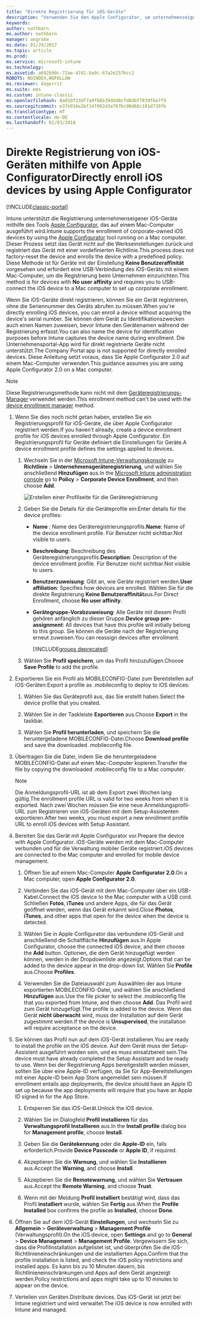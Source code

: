 ```yaml
---
title: "Direkte Registrierung für iOS-Geräte"
description: "Verwenden Sie den Apple Configurator, um unternehmenseigene iOS-Geräte direkt mit einer vordefinierten Richtlinie zu registrieren, indem Sie sie über USB an einen Mac-Computer anschließen."
keywords: 
author: nathbarn
ms.author: nathbarn
manager: angrobe
ms.date: 01/29/2017
ms.topic: article
ms.prod: 
ms.service: microsoft-intune
ms.technology: 
ms.assetid: a692b90c-72ae-47d1-ba9c-67a2e2576cc2
ROBOTS: NOINDEX,NOFOLLOW
ms.reviewer: dagerrit
ms.suite: ems
ms.custom: intune-classic
ms.openlocfilehash: 8a010f23df7a9f66b39dd40cfd8dbf7839f6e7f9
ms.sourcegitcommit: e37e916e2bf14f092d3a767bc90d68c181d739fb
ms.translationtype: HT
ms.contentlocale: de-DE
ms.lasthandoff: 01/03/2018
---
```

# <a name="directly-enroll-ios-devices-by-using-apple-configurator"></a><span data-ttu-id="59529-103">Direkte Registrierung von iOS-Geräten mithilfe von Apple Configurator</span><span class="sxs-lookup"><span data-stu-id="59529-103">Directly enroll iOS devices by using Apple Configurator</span></span>

[!INCLUDE[classic-portal](../includes/classic-portal.md)]

<span data-ttu-id="59529-104">Intune unterstützt die Registrierung unternehmenseigener iOS-Geräte mithilfe des Tools [Apple Configurator](http://go.microsoft.com/fwlink/?LinkId=518017), das auf einem Mac-Computer ausgeführt wird.</span><span class="sxs-lookup"><span data-stu-id="59529-104">Intune supports the enrollment of corporate-owned iOS devices by using the [Apple Configurator](http://go.microsoft.com/fwlink/?LinkId=518017) tool running on a Mac computer.</span></span> <span data-ttu-id="59529-105">Dieser Prozess setzt das Gerät nicht auf die Werkseinstellungen zurück und registriert das Gerät mit einer vordefinierten Richtlinie.</span><span class="sxs-lookup"><span data-stu-id="59529-105">This process does not factory-reset the device and enrolls the device with a predefined policy.</span></span> <span data-ttu-id="59529-106">Diese Methode ist für Geräte mit der Einstellung **Keine Benutzeraffinität** vorgesehen und erfordert eine USB-Verbindung des iOS-Geräts mit einem Mac-Computer, um die Registrierung beim Unternehmen einzurichten.</span><span class="sxs-lookup"><span data-stu-id="59529-106">This method is for devices with **No user affinity** and requires you to USB-connect the iOS device to a Mac computer to set up corporate enrollment.</span></span>

<span data-ttu-id="59529-107">Wenn Sie iOS-Geräte direkt registrieren, können Sie ein Gerät registrieren, ohne die Seriennummer des Geräts abrufen zu müssen.</span><span class="sxs-lookup"><span data-stu-id="59529-107">When you're directly enrolling iOS devices, you can enroll a device without acquiring the device's serial number.</span></span> <span data-ttu-id="59529-108">Sie können dem Gerät zu Identifikationszwecken auch einen Namen zuweisen, bevor Intune den Gerätenamen während der Registrierung erfasst.</span><span class="sxs-lookup"><span data-stu-id="59529-108">You can also name the device for identification purposes before Intune captures the device name during enrollment.</span></span> <span data-ttu-id="59529-109">Die Unternehmensportal-App wird für direkt registrierte Geräte nicht unterstützt.</span><span class="sxs-lookup"><span data-stu-id="59529-109">The Company Portal app is not supported for directly enrolled devices.</span></span> <span data-ttu-id="59529-110">Diese Anleitung setzt voraus, dass Sie Apple Configurator 2.0 auf einem Mac-Computer verwenden.</span><span class="sxs-lookup"><span data-stu-id="59529-110">This guidance assumes you are using Apple Configurator 2.0 on a Mac computer.</span></span>

>[!NOTE]
><span data-ttu-id="59529-111">Diese Registrierungsmethode kann nicht mit dem [Geräteregistrierungs-Manager](enroll-corporate-owned-devices-with-the-device-enrollment-manager-in-microsoft-intune.md) verwendet werden.</span><span class="sxs-lookup"><span data-stu-id="59529-111">This enrollment method can't be used with the [device enrollment manager](enroll-corporate-owned-devices-with-the-device-enrollment-manager-in-microsoft-intune.md) method.</span></span>

1. <span data-ttu-id="59529-112">Wenn Sie dies noch nicht getan haben, erstellen Sie ein Registrierungsprofil für iOS-Geräte, die über Apple Configurator registriert werden.</span><span class="sxs-lookup"><span data-stu-id="59529-112">If you haven't already, create a device enrollment profile for iOS devices enrolled through Apple Configurator.</span></span> <span data-ttu-id="59529-113">Ein Registrierungsprofil für Geräte definiert die Einstellungen für Geräte.</span><span class="sxs-lookup"><span data-stu-id="59529-113">A device enrollment profile defines the settings applied to devices.</span></span>

   1. <span data-ttu-id="59529-114">Wechseln Sie in der [Microsoft Intune-Verwaltungskonsole](https://manage.microsoft.com) zu **Richtlinie** &gt; **Unternehmensgeräteregistrierung**, und wählen Sie anschließend **Hinzufügen** aus.</span><span class="sxs-lookup"><span data-stu-id="59529-114">In the [Microsoft Intune administration console](https://manage.microsoft.com) go to **Policy** &gt; **Corporate Device Enrollment**, and then choose **Add**.</span></span>

      ![Erstellen einer Profilseite für die Geräteregistrierung](../media/pol-sa-corp-enroll.png)

   2. <span data-ttu-id="59529-116">Geben Sie die Details für die Geräteprofile ein:</span><span class="sxs-lookup"><span data-stu-id="59529-116">Enter details for the device profiles:</span></span>

      - <span data-ttu-id="59529-117">**Name** : Name des Geräteregistrierungsprofils.</span><span class="sxs-lookup"><span data-stu-id="59529-117">**Name**: Name of the device enrollment profile.</span></span> <span data-ttu-id="59529-118">Für Benutzer nicht sichtbar.</span><span class="sxs-lookup"><span data-stu-id="59529-118">Not visible to users.</span></span>

      - <span data-ttu-id="59529-119">**Beschreibung**: Beschreibung des Geräteregistrierungsprofils.</span><span class="sxs-lookup"><span data-stu-id="59529-119">**Description**: Description of the device enrollment profile.</span></span> <span data-ttu-id="59529-120">Für Benutzer nicht sichtbar.</span><span class="sxs-lookup"><span data-stu-id="59529-120">Not visible to users.</span></span>

      - <span data-ttu-id="59529-121">**Benutzerzuweisung**: Gibt an, wie Geräte registriert werden.</span><span class="sxs-lookup"><span data-stu-id="59529-121">**User affiliation**: Specifies how devices are enrolled.</span></span> <span data-ttu-id="59529-122">Wählen Sie für die direkte Registrierung **Keine Benutzeraffinität**aus.</span><span class="sxs-lookup"><span data-stu-id="59529-122">For Direct Enrollment, choose **No user affinity**.</span></span>

      - <span data-ttu-id="59529-123">**Gerätegruppe-Vorabzuweisung**: Alle Geräte mit diesem Profil gehören anfänglich zu dieser Gruppe.</span><span class="sxs-lookup"><span data-stu-id="59529-123">**Device group pre-assignment**: All devices that have this profile will initially belong to this group.</span></span> <span data-ttu-id="59529-124">Sie können die Geräte nach der Registrierung erneut zuweisen.</span><span class="sxs-lookup"><span data-stu-id="59529-124">You can reassign devices after enrollment.</span></span>

        [!INCLUDE[groups deprecated](../includes/group-deprecation.md)]

   3. <span data-ttu-id="59529-125">Wählen Sie **Profil speichern**, um das Profil hinzuzufügen.</span><span class="sxs-lookup"><span data-stu-id="59529-125">Choose **Save Profile** to add the profile.</span></span>

2. <span data-ttu-id="59529-126">Exportieren Sie ein Profil als MOBILECONFIG-Datei zum Bereitstellen auf iOS-Geräten:</span><span class="sxs-lookup"><span data-stu-id="59529-126">Export a profile as .mobileconfig to deploy to iOS devices:</span></span>

   1.   <span data-ttu-id="59529-127">Wählen Sie das Geräteprofil aus, das Sie erstellt haben.</span><span class="sxs-lookup"><span data-stu-id="59529-127">Select the device profile that you created.</span></span>

   2.   <span data-ttu-id="59529-128">Wählen Sie in der Taskleiste **Exportieren** aus.</span><span class="sxs-lookup"><span data-stu-id="59529-128">Choose **Export** in the taskbar.</span></span>

   3.   <span data-ttu-id="59529-129">Wählen Sie **Profil herunterladen**, und speichern Sie die heruntergeladene MOBILECONFIG-Datei.</span><span class="sxs-lookup"><span data-stu-id="59529-129">Choose **Download profile** and save the downloaded .mobileconfig file.</span></span>

3. <span data-ttu-id="59529-130">Übertragen Sie die Datei, indem Sie die heruntergeladene MOBILECONFIG-Datei auf einen Mac-Computer kopieren.</span><span class="sxs-lookup"><span data-stu-id="59529-130">Transfer the file by copying the downloaded .mobileconfig file to a Mac computer.</span></span>
   > [!NOTE]
   > <span data-ttu-id="59529-131">Die Anmeldungsprofil-URL ist ab dem Export zwei Wochen lang gültig.</span><span class="sxs-lookup"><span data-stu-id="59529-131">The enrollment profile URL is valid for two weeks from when it is exported.</span></span> <span data-ttu-id="59529-132">Nach zwei Wochen müssen Sie eine neue Anmeldungsprofil-URL zum Registrieren von iOS-Geräten mit dem Setup-Assistenten exportieren.</span><span class="sxs-lookup"><span data-stu-id="59529-132">After two weeks, you must export a new enrollment profile URL to enroll iOS devices with Setup Assistant.</span></span>

4. <span data-ttu-id="59529-133">Bereiten Sie das Gerät mit Apple Configurator vor.</span><span class="sxs-lookup"><span data-stu-id="59529-133">Prepare the device with Apple Configurator.</span></span> <span data-ttu-id="59529-134">iOS-Geräte werden mit dem Mac-Computer verbunden und für die Verwaltung mobiler Geräte registriert.</span><span class="sxs-lookup"><span data-stu-id="59529-134">iOS devices are connected to the Mac computer and enrolled for mobile device management.</span></span>

   1.  <span data-ttu-id="59529-135">Öffnen Sie auf einem Mac-Computer **Apple Configurator 2.0**.</span><span class="sxs-lookup"><span data-stu-id="59529-135">On a Mac computer, open **Apple Configurator 2.0**.</span></span>

   2.  <span data-ttu-id="59529-136">Verbinden Sie das iOS-Gerät mit dem Mac-Computer über ein USB-Kabel.</span><span class="sxs-lookup"><span data-stu-id="59529-136">Connect the iOS device to the Mac computer with a USB cord.</span></span> <span data-ttu-id="59529-137">Schließen **Fotos**, **iTunes** und andere Apps, die für das Gerät geöffnet werden, wenn das Gerät erkannt wird.</span><span class="sxs-lookup"><span data-stu-id="59529-137">Close **Photos**, **iTunes**, and other apps that open for the device when the device is detected.</span></span>

   3.  <span data-ttu-id="59529-138">Wählen Sie in Apple Configurator das verbundene iOS-Gerät und anschließend die Schaltfläche **Hinzufügen** aus.</span><span class="sxs-lookup"><span data-stu-id="59529-138">In Apple Configurator, choose the connected iOS device, and then choose the **Add** button.</span></span> <span data-ttu-id="59529-139">Optionen, die dem Gerät hinzugefügt werden können, werden in der Dropdownliste angezeigt.</span><span class="sxs-lookup"><span data-stu-id="59529-139">Options that can be added to the device appear in the drop-down list.</span></span> <span data-ttu-id="59529-140">Wählen Sie **Profile** aus.</span><span class="sxs-lookup"><span data-stu-id="59529-140">Choose **Profiles**.</span></span>

   4.  <span data-ttu-id="59529-141">Verwenden Sie die Dateiauswahl zum Auswählen der aus Intune exportierten MOBILECONFIG-Datei, und wählen Sie anschließend **Hinzufügen** aus.</span><span class="sxs-lookup"><span data-stu-id="59529-141">Use the file picker to select the .mobileconfig file that you exported from Intune, and then choose **Add**.</span></span> <span data-ttu-id="59529-142">Das Profil wird zum Gerät hinzugefügt.</span><span class="sxs-lookup"><span data-stu-id="59529-142">The profile is added to the device.</span></span>  <span data-ttu-id="59529-143">Wenn das Gerät **nicht überwacht** wird, muss der Installation auf dem Gerät zugestimmt werden.</span><span class="sxs-lookup"><span data-stu-id="59529-143">If the device is **Unsupervised**, the installation will require acceptance on the device.</span></span>

5. <span data-ttu-id="59529-144">Sie können das Profil nun auf dem iOS-Gerät installieren.</span><span class="sxs-lookup"><span data-stu-id="59529-144">You are ready to install the profile on the iOS device.</span></span> <span data-ttu-id="59529-145">Auf dem Gerät muss der Setup-Assistent ausgeführt worden sein, und es muss einsatzbereit sein.</span><span class="sxs-lookup"><span data-stu-id="59529-145">The device must have already completed the Setup Assistant and be ready to use.</span></span> <span data-ttu-id="59529-146">Wenn bei der Registrierung Apps bereitgestellt werden müssen, sollten Sie über eine Apple-ID verfügen, da Sie für App-Bereitstellungen mit einer Apple-ID beim App Store angemeldet sein müssen.</span><span class="sxs-lookup"><span data-stu-id="59529-146">If enrollment entails app deployments, the device should have an Apple ID set up because the app deployments will require that you have an Apple ID signed in for the App Store.</span></span>

   1.  <span data-ttu-id="59529-147">Entsperren Sie das iOS-Gerät.</span><span class="sxs-lookup"><span data-stu-id="59529-147">Unlock the iOS device.</span></span>

   2.  <span data-ttu-id="59529-148">Wählen Sie im Dialogfeld **Profil installieren** für das **Verwaltungsprofil** **Installieren** aus.</span><span class="sxs-lookup"><span data-stu-id="59529-148">In the **Install profile** dialog box for **Management profile**,  choose **Install**.</span></span>

   3.  <span data-ttu-id="59529-149">Geben Sie die **Gerätekennung** oder die **Apple-ID** ein, falls erforderlich.</span><span class="sxs-lookup"><span data-stu-id="59529-149">Provide **Device Passcode** or **Apple ID**, if required.</span></span>

   4.  <span data-ttu-id="59529-150">Akzeptieren Sie die **Warnung**, und wählen Sie **Installieren** aus.</span><span class="sxs-lookup"><span data-stu-id="59529-150">Accept the **Warning**, and choose **Install**.</span></span>

   5.  <span data-ttu-id="59529-151">Akzeptieren Sie die **Remotewarnung**, und wählen Sie **Vertrauen** aus.</span><span class="sxs-lookup"><span data-stu-id="59529-151">Accept the **Remote Warning**, and choose **Trust**.</span></span>

   6.  <span data-ttu-id="59529-152">Wenn mit der Meldung **Profil installiert** bestätigt wird, dass das Profil **installiert** wurde, wählen Sie **Fertig** aus.</span><span class="sxs-lookup"><span data-stu-id="59529-152">When the **Profile Installed** box confirms the profile as **Installed**, choose **Done**.</span></span>

6. <span data-ttu-id="59529-153">Öffnen Sie auf dem iOS-Gerät **Einstellungen**, und wechseln Sie zu **Allgemein** &gt; **Geräteverwaltung** &gt; **Management Profile** (Verwaltungsprofil).</span><span class="sxs-lookup"><span data-stu-id="59529-153">On the iOS device, open **Settings** and go to **General** &gt; **Device Management** &gt; **Management Profile**.</span></span> <span data-ttu-id="59529-154">Vergewissern Sie sich, dass die Profilinstallation aufgelistet ist, und überprüfen Sie die iOS-Richtlinieneinschränkungen und die installierten Apps.</span><span class="sxs-lookup"><span data-stu-id="59529-154">Confirm that the profile installation is listed, and check the iOS policy restrictions and installed apps.</span></span> <span data-ttu-id="59529-155">Es kann bis zu 10 Minuten dauern, bis Richtlinieneinschränkungen und Apps auf dem Gerät angezeigt werden.</span><span class="sxs-lookup"><span data-stu-id="59529-155">Policy restrictions and apps might take up to 10 minutes to appear on the device.</span></span>

7. <span data-ttu-id="59529-156">Verteilen von Geräten.</span><span class="sxs-lookup"><span data-stu-id="59529-156">Distribute devices.</span></span> <span data-ttu-id="59529-157">Das iOS-Gerät ist jetzt bei Intune registriert und wird verwaltet.</span><span class="sxs-lookup"><span data-stu-id="59529-157">The iOS device is now enrolled with Intune and managed.</span></span>
